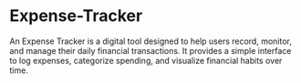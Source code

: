 # Expense-Tracker
An Expense Tracker is a digital tool designed to help users record, monitor, and manage their daily financial transactions. It provides a simple interface to log expenses, categorize spending, and visualize financial habits over time.
